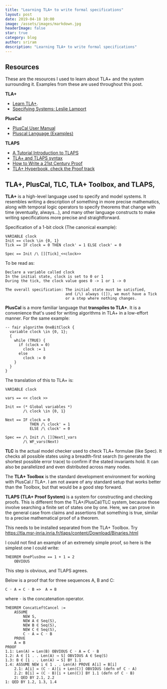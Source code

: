 ```yaml
---
title: "Learning TLA+ to write formal specifications"
layout: post
date: 2019-04-18 10:00
image: /assets/images/markdown.jpg
headerImage: false
star: true
category: blog
author: sriram
description: "Learning TLA+ to write formal specifications"
---
```



## Resources
These are the resources I used to learn about TLA+ and the system surrounding it. Examples from these are used throughout this post. 

**TLA+**
- [Learn TLA+](https://learntla.com/introduction/).
- [Specifying Systems: Leslie Lamport](https://lamport.azurewebsites.net/tla/book-02-08-08.pdf)

**PlusCal**
- [PlusCal User Manual](https://lamport.azurewebsites.net/tla/p-manual.pdf)
- [Pluscal Language (Examples)](https://lamport.azurewebsites.net/pubs/pluscal.pdf)

**TLAPS**
- [A Tutorial Introduction to TLAPS](http://tla2014.loria.fr/slides/kriener.pdf)
- [TLA+ and TLAPS syntax](http://lamport.azurewebsites.net/tla/tla2-guide.pdf)
- [How to Write a 21st Century Proof](https://lamport.azurewebsites.net/pubs/proof.pdf)
- [TLA+ Hyperbook, check the Proof track](http://lamport.azurewebsites.net/tla/hyperbook.html)

## TLA+, PlusCal, TLC, TLA+ Toolbox, and TLAPS,
**TLA+** is a high-level language used to specify and model systems. It resembles writing a description of something in more precise mathematics, along with temporal logic operators to specify theorems that change with time (eventually, always...), and many other language constructs to make writing specifications more precise and straightforward.

Specification of a 1-bit clock (The canonical example):
```
VARIABLE clock
Init == clock \in {0, 1}
Tick == IF clock = 0 THEN clock' = 1 ELSE clock' = 0

Spec == Init /\ [][Tick]_<<clock>>
```

To be read as:

```
Declare a variable called clock
In the initial state, clock is set to 0 or 1
During the tick, the clock value goes 0 -> 1 or 1 -> 0

The overall specification: The initial state must be satisfied, 
                           and (/\) always ([]), we must have a Tick 
                           or a step where nothing changes.
```

**PlusCal** is a more familiar language that **transpiles to TLA+**. It is a convenience that's used for writing algorithms in TLA+ in a low-effort manner. For the same example:

```
-- fair algorithm OneBitClock {
  variable clock \in {0, 1};
  {
    while (TRUE) {
      if (clock = 0)
        clock := 1
      else 
        clock := 0    
    }
  }
}
```

The translation of this to TLA+ is:

```
VARIABLE clock

vars == << clock >>

Init == (* Global variables *)
        /\ clock \in {0, 1}

Next == IF clock = 0
           THEN /\ clock' = 1
           ELSE /\ clock' = 0

Spec == /\ Init /\ [][Next]_vars
        /\ WF_vars(Next)
```

**TLC** is the actual model checker used to check TLA+ formulae (like Spec). It checks all possible states using a breadth-first search (to generate the shortest possible error trace) to confirm if the stated invariants hold. It can also be parallelized and even distributed across many nodes. 

The **TLA+ Toolbox** is the standard development environment for working with PlusCal / TLA+. I am not aware of any standard setup that works better than the Toolbox, but that would be a good step forward.

**TLAPS (TLA+ Proof System)** is a system for constructing and checking proofs. This is different from the TLA+/PlusCal/TLC system, because those involve searching a finite set of states one by one. Here, we can prove in the general case from claims and assertions that something is true, similar to a precise mathematical proof of a theorem.

This needs to be installed separated from the TLA+ Toolbox. Try https://tla.msr-inria.inria.fr/tlaps/content/Download/Binaries.html

I could not find an example of an extremely simple proof, so here is the simplest one I could write:

```
THEOREM OnePlusOne == 1 + 1 = 2
    OBVIOUS
```

This step is obvious, and TLAPS agrees. 

Below is a proof that for three sequences A, B and C:

`C ◦ A = C ◦ B =>  A = B`

 where `◦` is the concatenation operator.
```
THEOREM ConcatLeftCancel :=
    ASSUME
        NEW S,
        NEW A ∈ Seq(S),
        NEW B ∈ Seq(S),
        NEW C ∈ Seq(S),
        C ◦ A = C ◦ B
    PROVE
    A = B
PROOF
1.1: Len(A) = Len(B) OBVIOUS C ◦ A = C ◦ B
1.2: A ∈ [1 . . Len(A) → S] OBVIOUS A ∈ Seq(S)
1.3: B ∈ [1 . . Len(A) → S] BY 1.1
1.4: ASSUME NEW i ∈ 1 . . Len(A) PROVE A[i] = B[i]
    2.1: A[i] = (C ◦ A)[i + Len(C)] OBVIOUS (defn of C ◦ A)
    2.2: B[i] = (C ◦ B)[i + Len(C)] BY 1.1 (defn of C ◦ B)
    2: QED BY 2.1, 2.2
1: QED BY 1.2, 1.3, 1.4
```